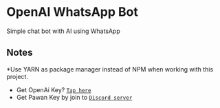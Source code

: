 # OpenAI WhatsApp Bot

Simple chat bot with AI using WhatsApp

## Notes

*Use YARN as package manager instead of NPM when working with this project.

- Get OpenAi Key? [`Tap here`](https://platform.openai.com/account/api-keys)
- Get Pawan Key by join to [`Discord server`](https://discord.pawan.krd)
